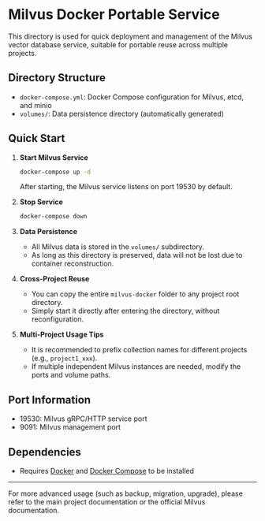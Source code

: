 # Milvus Docker Portable Service

This directory is used for quick deployment and management of the Milvus vector database service, suitable for portable reuse across multiple projects.

## Directory Structure
- `docker-compose.yml`: Docker Compose configuration for Milvus, etcd, and minio
- `volumes/`: Data persistence directory (automatically generated)

## Quick Start
1. **Start Milvus Service**
   ```bash
   docker-compose up -d
   ```
   After starting, the Milvus service listens on port 19530 by default.

2. **Stop Service**
   ```bash
   docker-compose down
   ```

3. **Data Persistence**
   - All Milvus data is stored in the `volumes/` subdirectory.
   - As long as this directory is preserved, data will not be lost due to container reconstruction.

4. **Cross-Project Reuse**
   - You can copy the entire `milvus-docker` folder to any project root directory.
   - Simply start it directly after entering the directory, without reconfiguration.

5. **Multi-Project Usage Tips**
   - It is recommended to prefix collection names for different projects (e.g., `project1_xxx`).
   - If multiple independent Milvus instances are needed, modify the ports and volume paths.

## Port Information
- 19530: Milvus gRPC/HTTP service port
- 9091: Milvus management port

## Dependencies
- Requires [Docker](https://www.docker.com/) and [Docker Compose](https://docs.docker.com/compose/) to be installed

---

For more advanced usage (such as backup, migration, upgrade), please refer to the main project documentation or the official Milvus documentation.
